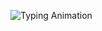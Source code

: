 ![Typing Animation](https://readme-typing-svg.demolab.com?font=Fira+Code&size=24&duration=3000&pause=1000&color=000000&center=true&vCenter=true&repeat=false&width=500&height=70&lines=Hello,+my+name+is+Carlo+%7C)
